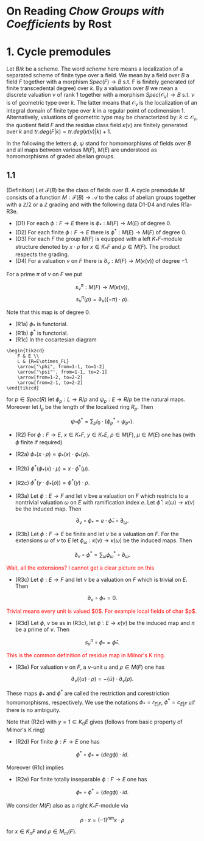 On Reading *Chow Groups with Coefficients* by Rost
===

# 1. Cycle premodules

Let $B/k$ be a scheme. The word *scheme* here means a localization of a separated scheme of finite type over a field. We mean by a field over $B$ a field $F$ together with a morphism $Spec(F)\rightarrow B$ s.t. F is finitely generated (of finite transcedental degree) over $k$. By a valuation over $B$ we mean a discrete valuation $\nu$ of rank 1 together with a morphism $Spec(\mathcal{O}_\nu)\rightarrow B$ s.t. $\nu$ is of geometric type over $k$. The latter means that $\mathcal{O}_\nu$ is the localization of an integral domain of finite type over $k$ in a regular point of codimension $1$. Alternatively, valuations of geometric type may be characterized by: $k\subset\mathcal{O}_\nu$, the quotient field $F$ and the residue class field $\kappa(\nu)$ are finitely generated over $k$ and $tr.deg(F|k)=tr.deg(\kappa(\nu)|k)+1$.

In the following the letters $\phi$, $\psi$ stand for homomorphisms of fields over $B$ and all maps between various $M(F)$, $M(E)$ are understood as homomorphisms of graded abelian groups.

## 1.1
(Definition) Let $\mathcal{F}(B)$ be the class of fields over $B$. A cycle premodule $M$ consists of a function $M:\mathcal{F}(B)\rightarrow\mathcal{A}$ to the calss of abelian groups together with a $\mathbb{Z}/2$ or a $\mathbb{Z}$ grading and with the following data D1-D4 and rules R1a-R3e.

- (D1) For each $\phi:F\rightarrow E$ there is $\phi_*:M(F)\rightarrow M(E)$ of degree $0$.
- (D2) For each finite $\phi:F\rightarrow E$ there is $\phi^*:M(E)\rightarrow M(F)$ of degree $0$.
- (D3) For each $F$ the group $M(F)$ is equipped with a left $K_*F$-module structure denoted by $x\cdot\rho$ for $x\in K_*F$ and $\rho\in M(F)$. The product respects the grading.
- (D4) For a valuation $\nu$ on $F$ there is $\partial_\nu:M(F)\rightarrow M(\kappa(\nu))$ of degree $-1$.

For a prime $\pi$ of $\nu$ on $F$ we put

$$ s_\nu^\pi:M(F)\rightarrow M(\kappa(\nu)), $$
$$ s_\nu^\pi(\rho)=\partial_\nu(\{-\pi\}\cdot\rho). $$

Note that this map is of degree $0$.

- (R1a) $\phi_*$ is functorial.
- (R1b) $\phi^*$ is functorial.
- (R1c) In the cocartesian diagram

```rawlatex
\begin{tikzcd}
	F & E \\
	L & {R=E\otimes_FL}
	\arrow["\phi", from=1-1, to=1-2]
	\arrow["\psi"', from=1-1, to=2-1]
	\arrow[from=1-2, to=2-2]
	\arrow[from=2-1, to=2-2]
\end{tikzcd}
```

for $p\in Spec(R)$ let $\phi_p:L\rightarrow R/p$ and $\psi_p:E\rightarrow R/p$ be the natural maps. Moreover let $l_p$ be the length of the localized ring $R_p$. Then

$$ \psi_*\phi^*=\sum_p l_0\cdot (\phi_p^*\circ\psi_{p*}). $$

- (R2) For $\phi:F\rightarrow E$, $x\in K_*F$, $y\in K_*E$, $\rho\in M(F)$, $\mu\in M(E)$ one has (with $\phi$ finite if required)
- (R2a) $\phi_*(x\cdot\rho)=\phi_*(x)\cdot\phi_*(\rho)$.
- (R2b) $\phi^*(\phi_*(x)\cdot\mu)=x\cdot\phi^*(\mu)$.
- (R2c) $\phi^*(y\cdot\phi_*(\rho))=\phi^*(y)\cdot\rho$.


- (R3a) Let $\phi:E\rightarrow F$ and let $\nu$ bve a valuation on $F$ which restricts to a nontrivial valuation $\omega$ on $E$ with ramification index $e$. Let $\bar{\phi}:\kappa(\omega)\rightarrow\kappa(\nu)$ be the induced map. Then

$$ \partial_\nu\circ\phi_*=e\cdot\bar{\phi}_*\circ\partial_\omega. $$

- (R3b) Let $\phi:F\rightarrow E$ be finite and let $\nu$ be a valuation on $F$. For the extensions $\omega$ of $\nu$ to $E$ let $\phi_\omega:\kappa(\nu)\rightarrow\kappa(\omega)$ be the induced maps. Then

$$ \partial_\nu\circ\phi^*=\sum_\omega\phi_\omega^*\circ\partial_\omega. $$

<span style="color:red">
Wait, all the extensions? I cannot get a clear picture on this
</span>

- (R3c) Let $\phi:E\rightarrow F$ and let $\nu$ be a valuation on $F$ which is trivial on $E$. Then

$$ \partial_\nu\circ\phi_*=0. $$

<span style="color:red">
Trivial means every unit is valued $0$. For example local fields of char $p$.
</span>

- (R3d) Let $\phi$, $\nu$ be as in (R3c), let $\bar{\phi}:E\rightarrow\kappa(\nu)$ be the induced map and $\pi$ be a prime of $\nu$. Then

$$ s_\nu^\pi\circ\phi_*=\bar{\phi}_*. $$

<span style="color:red">
This is the common definition of residue map in Milnor's K ring.
</span>

- (R3e) For valuation $\nu$ on $F$, a $\nu$-unit $u$ and $\rho\in M(F)$ one has 

$$ \partial_\nu(\{u\}\cdot\rho)=-\{\bar{u}\}\cdot\partial_\nu(\rho). $$

These maps $\phi_*$ and $\phi^*$ are called the restriction and corestriction homomorphisms, respectively. We use the notations $\phi_*=r_{E|F}$, $\phi^*=c_{E|F}$ uif there is no ambiguity.

Note that (R2c) with $y=1\in K_0E$ gives (follows from basic property of Milnor's K ring)

- (R2d) For finite $\phi:F\rightarrow E$ one has

$$ \phi^*\circ\phi_*=(deg\phi)\cdot id. $$

Moreover (R1c) implies

- (R2e) For finite totally inseparable $\phi:F\rightarrow E$ one has 

$$ \phi_*\circ\phi^*=(deg\phi)\cdot id. $$

We consider $M(F)$ also as a right $K_*F$-module via 

$$ \rho\cdot x=(-1)^{nm}x\cdot\rho $$

for $x\in K_nF$ and $\rho\in M_m(F)$.
